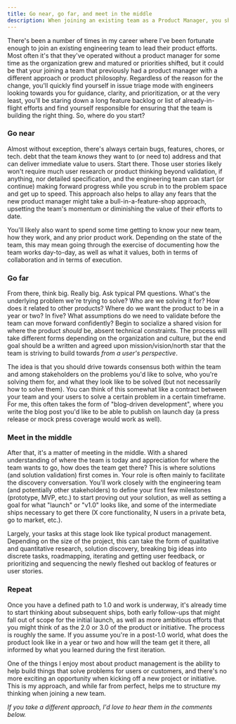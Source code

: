 ```yaml
---
title: Go near, go far, and meet in the middle
description: When joining an existing team as a Product Manager, you should tackle those tasks you know you need to tackle, build consensus around a shared product vision, and facilitate discovery for how you will get there.
---
```


There's been a number of times in my career where I've been fortunate enough to join an existing engineering team to lead their product efforts. Most often it's that they've operated without a product manager for some time as the organization grew and matured or priorities shifted, but it could be that your joining a team that previously had a product manager with a different approach or product philosophy. Regardless of the reason for the change, you'll quickly find yourself in issue triage mode with engineers looking towards you for guidance, clarity, and prioritization, or at the very least, you'll be staring down a long feature backlog or list of already-in-flight efforts and find yourself responsible for ensuring that the team is building the right thing. So, where do you start?

### Go near

Almost without exception, there's always certain bugs, features, chores, or tech. debt that the team _knows_ they want to (or need to) address and that can deliver immediate value to users. Start there. Those user stories likely won't require much user research or product thinking beyond validation, if anything, nor detailed specification, and the engineering team can start (or continue) making forward progress while you scrub in to the problem space and get up to speed. This approach also helps to allay any fears that the new product manager might take a bull-in-a-feature-shop approach, upsetting the team's momentum or diminishing the value of their efforts to date.

You'll likely also want to spend some time getting to know your new team, how they work, and any prior product work. Depending on the state of the team, this may mean going through the exercise of documenting how the team works day-to-day, as well as what it values, both in terms of collaboration and in terms of execution.

### Go far

From there, think big. Really big. Ask typical PM questions. What's the underlying problem we're trying to solve? Who are we solving it for? How does it related to other products? Where do we want the product to be in a year or two? In five? What assumptions do we need to validate before the team can move forward confidently? Begin to socialize a shared vision for where the product _should_ be, absent technical constraints. The process will take different forms depending on the organization and culture, but the end goal should be a written and agreed upon mission/vision/north star that the team is striving to build towards _from a user's perspective_.

The idea is that you should drive towards consensus both within the team and among stakeholders on the problems you'd like to solve, who you're solving them for, and what they look like to be solved (but not necessarily how to solve them). You can think of this somewhat like a contract between your team and your users to solve a certain problem in a certain timeframe. For me, this often takes the form of "blog-driven development", where you write the blog post you'd like to be able to publish on launch day (a press release or mock press coverage would work as well).

### Meet in the middle

After that, it's a matter of meeting in the middle. With a shared understanding of where the team is today and appreciation for where the team wants to go, how does the team get there? This is where solutions (and solution validation) first comes in. Your role is often mainly to facilitate the discovery conversation. You'll work closely with the engineering team (and potentially other stakeholders) to define your first few milestones (prototype, MVP, etc.) to start proving out your solution, as well as setting a goal for what "launch" or "v1.0" looks like, and some of the intermediate ships necessary to get there (X core functionality, N users in a private beta, go to market, etc.).

Largely, your tasks at this stage look like typical product management. Depending on the size of the project, this can take the form of qualitative and quantitative research, solution discovery, breaking big ideas into discrete tasks, roadmapping, iterating and getting user feedback, or prioritizing and sequencing the newly fleshed out backlog of features or user stories.

### Repeat

Once you have a defined path to 1.0 and work is underway, it's already time to start thinking about subsequent ships, both early follow-ups that might fall out of scope for the initial launch, as well as more ambitious efforts that you might think of as the 2.0 or 3.0 of the product or initiative. The process is roughly the same. If you assume you're in a post-1.0 world, what does the product look like in a year or two and how will the team get it there, all informed by what you learned during the first iteration.

One of the things I enjoy most about product management is the ability to help build things that solve problems for users or customers, and there's no more exciting an opportunity when kicking off a new project or initiative. This is my approach, and while far from perfect, helps me to structure my thinking when joining a new team.

_If you take a different approach, I'd love to hear them in the comments below._
